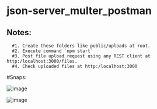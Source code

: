 # json-server_multer_postman

## Notes:
```
  #1. Create these folders like public/uploads at root.
  #2. Execute command `npm start`
  #3. Post file upload request using any REST client at http:/localhost:3000/files.
  #4. Check uploaded files at http:/localhost:3000
```

#Snaps:

![image](https://user-images.githubusercontent.com/49634982/118855786-d2e94a00-b8f3-11eb-9d2c-db532ca5524b.png)


![image](https://user-images.githubusercontent.com/49634982/118851178-286f2800-b8ef-11eb-9b11-d55ca7ba4670.png)

